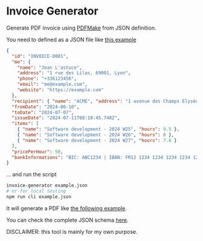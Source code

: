 # Invoice Generator

Generate PDF invoice using [PDFMake](https://www.npmjs.com/package/pdfmake) from JSON definition.

You need to defined as a JSON file like [this example](./example.json)

```json
{
  "id": "INVOICE-0001",
  "me": {
    "name": "Jean L'astuce",
    "address": "1 rue des Lilas, 69001, Lyon",
    "phone": "+336123456",
    "email": "me@example.com",
    "website": "https://example.com"
  },
  "recipient": { "name": "ACME", "address": "1 avenue des Champs Elysée, 75001, Paris" },
  "fromDate": "2024-06-10",
  "toDate": "2024-07-07",
  "issueDate": "2024-07-11T08:18:45.748Z",
  "items": [
    { "name": "Software development - 2024 W25", "hours": 9.5 },
    { "name": "Software development - 2024 W26", "hours": 8 },
    { "name": "Software development - 2024 W27", "hours": 7.6 }
  ],
  "pricePerHour": 50,
  "bankInformations": "BIC: ABC1234 | IBAN: FR12 1234 1234 1234 1234 1234 123"
}
```

... and run the script

```sh
invoice-generator example.json
# or for local testing
npm run cli example.json
```

It will generate a PDF like [the following example](./example.json.pdf).

You can check the complete JSON schema [here](./schema.json).

DISCLAIMER: this tool is mainly for my own purpose.
